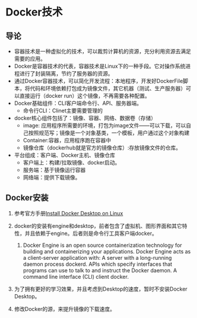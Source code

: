 # Docker技术

## 导论

- 容器技术是一种虚拟化的技术，可以裁剪计算机的资源，充分利用资源去满足需要的应用。
- Docker是容器技术的代表，容器技术是Linux下的一种手段。它对操作系统进程进行了封装隔离，节约了服务器的资源。
- 通过Docker容器技术，可以简化开发流程：本地程序，开发好DockerFile脚本，将代码和环境依赖打包成为镜像文件，其它机器（测试、生产服务器）可以直接运行（docker run）这个镜像，不再需要各种配置。
- Docker基础组件：CLI客户端命令行、API、服务器端。
  - 命令行CLI：Clinet主要需要管理的
- docker核心组件包括了：镜像、容器、网络、数据卷（存储）
  - image: 应用程序所需要的环境，打包为image文件——可以下载，可以自己按照规范写；镜像是一个对象基类，一个模板，用户通过这个对象构建
  - Container:容器，应用程序跑在容器中
  - 镜像仓库（dockerhub就是官方的镜像仓库）:存放镜像文件的仓库。
- 平台组成：客户端、Docker主机、镜像仓库
  - 客户端上：构建/拉取镜像、docker启动。
  - 服务端：基于镜像运行容器
  - 网络端：提供下载镜像。

## Docker安装

1. 参考官方手册[Install Docker Desktop on Linux](https://docs.docker.com/desktop/install/linux-install/#system-requirements)

2. docker的安装有engine和desktop，前者包含了虚拟机、图形界面和其它特性，并且依赖于engine。后者则是命令行工具客户端docker。
   
   1. Docker Engine is an open source containerization technology for building and containerizing your applications. Docker Engine acts as a client-server application with:
      A server with a long-running daemon process dockerd.
      APIs which specify interfaces that programs can use to talk to and instruct the Docker daemon.
      A command line interface (CLI) client docker.

3. 为了拥有更好的学习效果，并且考虑到Desktop的速度，暂时不安装Docker Desktop。

4. 修改Docker的源，来提升镜像的下载速度。